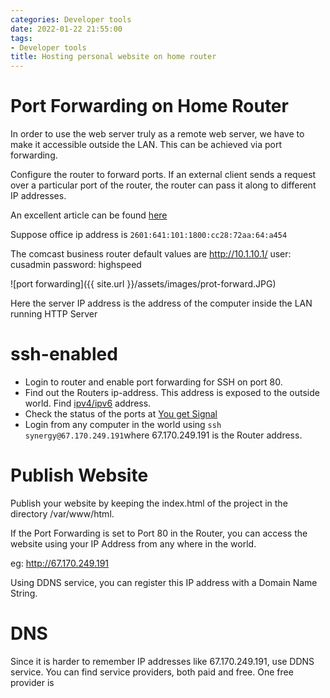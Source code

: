 ```yaml
---
categories: Developer tools
date: 2022-01-22 21:55:00
tags:
- Developer tools
title: Hosting personal website on home router
---
```


# Port Forwarding on Home Router

In order to use the web server truly as a remote web server, we have to make it
accessible outside the LAN. This can be achieved via port forwarding.

Configure the router to forward ports. If an external client sends a request
over a particular port of the router, the router can pass it along to different
IP addresses.

An excellent article can be
found [here](http://www.howtogeek.com/66214/how-to-forward-ports-on-your-router/)

Suppose office ip address is `2601:641:101:1800:cc28:72aa:64:a454`

The comcast business router default values are
http://10.1.10.1/
user: cusadmin
password: highspeed

![port forwarding]({{ site.url }}/assets/images/prot-forward.JPG)

Here the server IP address is the address of the computer inside the LAN running
HTTP Server

# ssh-enabled

* Login to router and enable port forwarding for SSH on port 80.
* Find out the Routers ip-address. This address is exposed to the outside world.
  Find [ipv4/ipv6](http://ipv4.whatismyv6.com/) address.
* Check the status of the ports
  at [You get Signal](http://www.yougetsignal.com/tools/open-ports/)
* Login from any computer in the world using `ssh synergy@67.170.249.191`where
  67.170.249.191 is the Router address.

# Publish Website

Publish your website by keeping the index.html of the project in the directory
/var/www/html.

If the Port Forwarding is set to Port 80 in the Router, you can access the
website using your IP Address from any where in the world.

eg: http://67.170.249.191

Using DDNS service, you can register this IP address with a Domain Name String.

# DNS

Since it is harder to remember IP addresses like 67.170.249.191, use DDNS
service. You can find service providers, both paid and free. One free provider
is